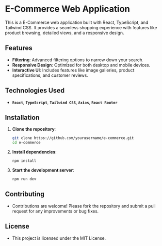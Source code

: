 # E-Commerce Web Application

This is a E-Commerce web application built with React, TypeScript, and Tailwind CSS. It provides a seamless shopping experience with features like product browsing, detailed views, and a responsive design.

## Features

- **Filtering**: Advanced filtering options to narrow down your search.
- **Responsive Design**: Optimized for both desktop and mobile devices.
- **Interactive UI**: Includes features like image galleries, product specifications, and customer reviews.


## Technologies Used

- **`React`**, **`TypeScript`**, **`Tailwind CSS`**, **`Axios`**, **`React Router`**

## Installation

1. **Clone the repository**:
   ```bash
   git clone https://github.com/yourusername/e-commerce.git
   cd e-commerce
   ```
2. **Install dependencies**:
   ```bash
   npm install
   ```
3. **Start the development server**:
   ```bash
   npm run dev
   ```


## Contributing
- Contributions are welcome! Please fork the repository and submit a pull request for any improvements or bug fixes.

## License
- This project is licensed under the MIT License.